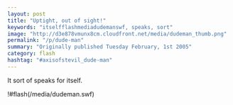 ```yaml
---
layout: post
title: "Uptight, out of sight!"
keywords: "itselfflashmediadudemanswf, speaks, sort"
image: "http://d3e878vmunx8cm.cloudfront.net/media/dudeman_thumb.png"
permalink: "/p/dude-man"
summary: "Originally published Tuesday February, 1st 2005"
category: flash
hashtag: "#axisofstevil_dude-man"
---
```


It sort of speaks for itself.

!#flash(/media/dudeman.swf)
